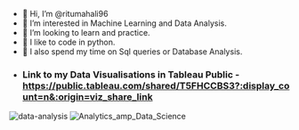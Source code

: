 - 👋 Hi, I’m @ritumahali96
- 👀 I’m interested in Machine Learning and Data Analysis.
- 💞️ I’m looking to learn and practice.
- 💞️ I like to code in python.
- 💞️ I also spend my time on Sql queries or Database Analysis.   
- ### Link to my Data Visualisations in Tableau Public - https://public.tableau.com/shared/T5FHCCBS3?:display_count=n&:origin=viz_share_link                             
<!---
ritumahali96/ritumahali96 is a ✨ special ✨ repository because its `README.md` (this file) appears on your GitHub profile.
You can click the Preview link to take a look at your changes.
--->
![data-analysis](https://user-images.githubusercontent.com/22495927/161414890-4c13ff0f-72d1-4c2d-a30f-1a28e1f6ec5c.gif)
![Analytics_amp_Data_Science](https://user-images.githubusercontent.com/22495927/161414895-6884f3ca-ba31-4e7c-aac0-376244e83784.gif)
